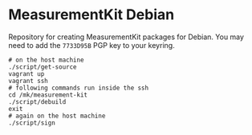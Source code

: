 # MeasurementKit Debian

Repository for creating MeasurementKit packages for Debian. You may need
to add the `7733D95B` PGP key to your keyring.

```
# on the host machine
./script/get-source
vagrant up
vagrant ssh
# following commands run inside the ssh
cd /mk/measurement-kit
./script/debuild
exit
# again on the host machine
./script/sign
```
